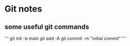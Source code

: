 # Git notes


## some useful git commands
'''
git init -b main
git add -A
git commit -m "initial commit"
'''
